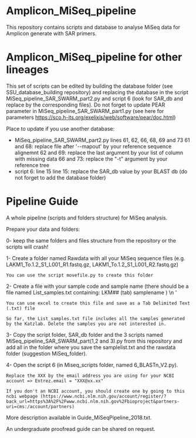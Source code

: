 # Amplicon_MiSeq_pipeline
This repository contains scripts and database to analyse MiSeq data for Amplicon generate with SAR primers.

# Amplicon_MiSeq_pipeline for other lineages
This set of scripts can be edited by building the database folder (see SSU_database_building repository) and replacing the database in the script MiSeq_pipeline_SAR_SWARM_part2.py and script 6 (look for SAR_db and replace by the corresponding files). Do not forget to update PEAR parameter in MiSeq_pipeline_SAR_SWARM_part1.py (see here for parameters https://sco.h-its.org/exelixis/web/software/pear/doc.html)

Place to update if you use another database:
- MiSeq_pipeline_SAR_SWARM_part2.py lines 61, 62, 66, 68, 69 and 73 
	61 and 68: replace file after '--mapout' by your reference sequence alignemnt
	62 and 69: replace the last argument by your list of column with missing data
	66 and 73: replace the "-t" argument by your reference tree
- script 6: line 15 
	line 15: replace the SAR_db value by your BLAST db (do not forget to add the database folder)

# Pipeline Guide

A whole pipeline (scripts and folders structure) for MiSeq analysis.

Prepare your data and folders:

0- keep the same folders and files structure from the repository or the scripts will crash!

1- Create a folder named Rawdata with all your MiSeq sequence files (e.g. LAKM1_To.1.2_S1_L001_R1.fastq.gz, LAKM1_To.1.2_S1_L001_R2.fastq.gz)

	You can use the script movefile.py to create this folder

2- Create a file with your sample code and sample name (there should be a file named List_samples.txt containing: LKM## (tab) samplename ) \n '

	You can use excel to create this file and save as a Tab Delimited Text (.txt) file
	
	So far, the List_samples.txt file includes all the samples generated by the Katzlab. Delete the samples you are not interested in.
	
3- Copy the script folder, SAR_db folder and the 3 scripts named MiSeq_pipeline_SAR_SWARM_part(1,2 and 3).py from this repository and add all in the folder where you save the samplelist.txt and the rawdata folder (suggestion MiSeq_folder).

4- Open the script 6 (in Miseq_scripts folder, named 6_BLASTn_V2.py).

	Replace the XXX by the email address you are using for your NCBI account => Entrez.email = "XXX@xx.xx"
	
	If you don't an NCBI account, you should create one by going to this ncbi webpage (https://www.ncbi.nlm.nih.gov/account/register/?back_url=https%3A%2F%2Fwww.ncbi.nlm.nih.gov%2Fbioproject&partners-uri=cms:/account/partners)

More description available in Guide_MiSeqPipeline_2018.txt.

An undergraduate proofread guide can be shared on request.

